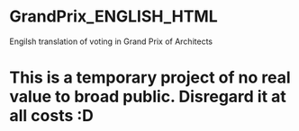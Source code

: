 # GrandPrix_ENGLISH_HTML
Engilsh translation of voting in Grand Prix of Architects

# This is a temporary project of no real value to broad public. Disregard it at all costs :D
